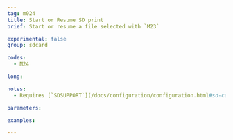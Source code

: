 ```yaml
---
tag: m024
title: Start or Resume SD print
brief: Start or resume a file selected with `M23`

experimental: false
group: sdcard

codes:
  - M24

long:

notes:
  - Requires [`SDSUPPORT`](/docs/configuration/configuration.html#sd-card)

parameters:

examples:

---
```


